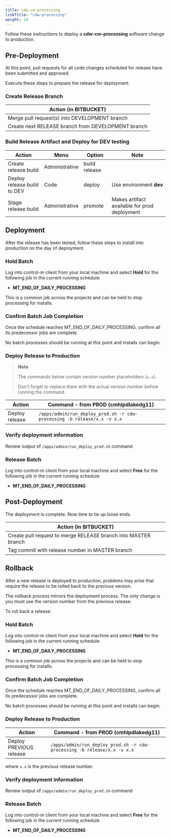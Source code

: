 ```yaml
---
title: cdw-cm-processing
linkTitle: "cdw-processing"
weight: 10
---
```

Follow these instructions to deploy a **cdw-cm-processing** software change to production.

## Pre-Deployment

At this point, pull requests for all code changes scheduled for release have been submitted and approved.

Execute these steps to prepare the release for deployment.

### Create Release Branch

|Action (in BITBUCKET)|
| ----------- |
|Merge pull request(s) into DEVELOPMENT branch​​​​​​​|
|Create next RELEASE branch from DEVELOPMENT branch|

### Build Release Artifact and Deploy for DEV testing

|Action|Menu|Option|Note|
| ----------- | ----------- | ----------- | ----------- |
|Create release build|Administrative|build release||
|Deploy release build to DEV|Code|deploy|Use environment **dev**|
|Stage release build|Administrative|promote|Makes artifact available for prod deployment|

## Deployment

After the release has been tested, follow these steps to install into production on the day of deployment.

### Hold Batch

Log into control-m client from your local machine and select **Hold** for the following job in the current running schedule:

- **MT_END_OF_DAILY_PROCESSING**

This is a common job across the projects and can be held to stop processing for installs.

### Confirm Batch Job Completion

Once the schedule reaches MT_END_OF_DAILY_PROCESSING, confirm all its predecessor jobs are complete.

No batch processes should be running at this point and installs can begin.

### Deploy Release to Production

> **Note**
>
> The commands below contain version number placeholders (`x.x`).
>
> Don't forget to replace them with the actual version number before running the command.

|Action|Command - from PROD (cmhlpdlakedg11)|
| ----------- | ----------- |
|Deploy release|`/apps/admin/run_deploy_prod.sh -r cdw-processing -b release/x.x -v x.x`|

### Verify deployment information

Review output of `/apps/admin/run_deploy_prod.sh` command

### Release Batch

Log into control-m client from your local machine and select **Free** for the following job in the current running schedule:

- **MT_END_OF_DAILY_PROCESSING**

## Post-Deployment

The deployment is complete.  Now time to tie up loose ends.

|Action (in BITBUCKET)|
| ----------- |
|Create pull request to merge RELEASE branch into MASTER branch|
|Tag commit with release number in MASTER branch|

## Rollback

After a new release is deployed to production, problems may arise that require the release to be rolled back to the previous version.

The rollback process mirrors the deployment process.  The only change is you must use the version number from the previous release.

To roll back a release:

### Hold Batch

Log into control-m client from your local machine and select **Hold** for the following job in the current running schedule:

- **MT_END_OF_DAILY_PROCESSING**

This is a common job across the projects and can be held to stop processing for installs.

### Confirm Batch Job Completion

Once the schedule reaches MT_END_OF_DAILY_PROCESSING, confirm all its predecessor jobs are complete.

No batch processes should be running at this point and installs can begin.

### Deploy Release to Production

|Action|Command - from PROD (cmhlpdlakedg11)|
| ----------- | ----------- |
|Deploy PREVIOUS release|`/apps/admin/run_deploy_prod.sh -r cdw-processing -b release/x.x -v x.x`|

where `x.x` is the previous release number.

### Verify deployment information

Review output of `/apps/admin/run_deploy_prod.sh` command

### Release Batch

Log into control-m client from your local machine and select **Free** for the following job in the current running schedule:

- **MT_END_OF_DAILY_PROCESSING**
